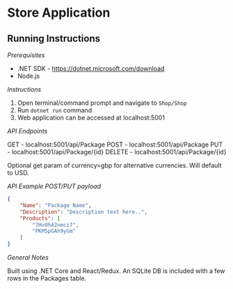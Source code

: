 # Store Application

## Running Instructions

_Prerequisites_
* .NET SDK - https://dotnet.microsoft.com/download
* Node.js

_Instructions_
1. Open terminal/command prompt and navigate to `Shop/Shop`
2. Run `dotnet run` command
3. Web application can be accessed at localhost:5001

_API Endpoints_

GET - localhost:5001/api/Package
POST - localhost:5001/api/Package
PUT - localhost:5001/api/Package/{id}
DELETE - localhost:5001/api/Package/{id}

Optional get param of currency=gbp for alternative currencies. Will default to USD.

_API Example POST/PUT payload_

```JSON
{
	"Name": "Package Name",
	"Description": "Description text here..",
	"Products": [
		"7Hv0hA2nmci7",
		"PKM5pGAh9yGm"
	]
}
```

_General Notes_

Built using .NET Core and React/Redux. An SQLite DB is included with a few rows in the Packages table.
